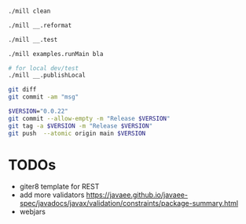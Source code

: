 
```sh

./mill clean

./mill __.reformat

./mill __.test

./mill examples.runMain bla

# for local dev/test
./mill __.publishLocal

git diff
git commit -am "msg"

$VERSION="0.0.22"
git commit --allow-empty -m "Release $VERSION"
git tag -a $VERSION -m "Release $VERSION"
git push  --atomic origin main $VERSION


```

# TODOs

- giter8 template for REST
- add more validators https://javaee.github.io/javaee-spec/javadocs/javax/validation/constraints/package-summary.html
- webjars

